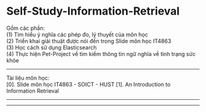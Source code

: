 # Self-Study-Information-Retrieval
Gồm các phần: <br/>
(1) Tìm hiểu ý nghĩa các phép đo, lý thuyết của môn học<br/> 
(2) Triển khai giải thuật được nói đến trong Slide môn học IT4863<br/>
(3) Học cách sử dụng Elasticsearch<br/>
(4) Thực hiện Pet-Project về tìm kiếm thông tin ngữ nghĩa về tình trạng sức khỏe<br/>
<hr/>
Tài liệu môn học:<br/>
[0]. Slide môn học IT4863 - SOICT - HUST
[1]. An Introduction to Information Retrieval
<hr/>
<hr/>
